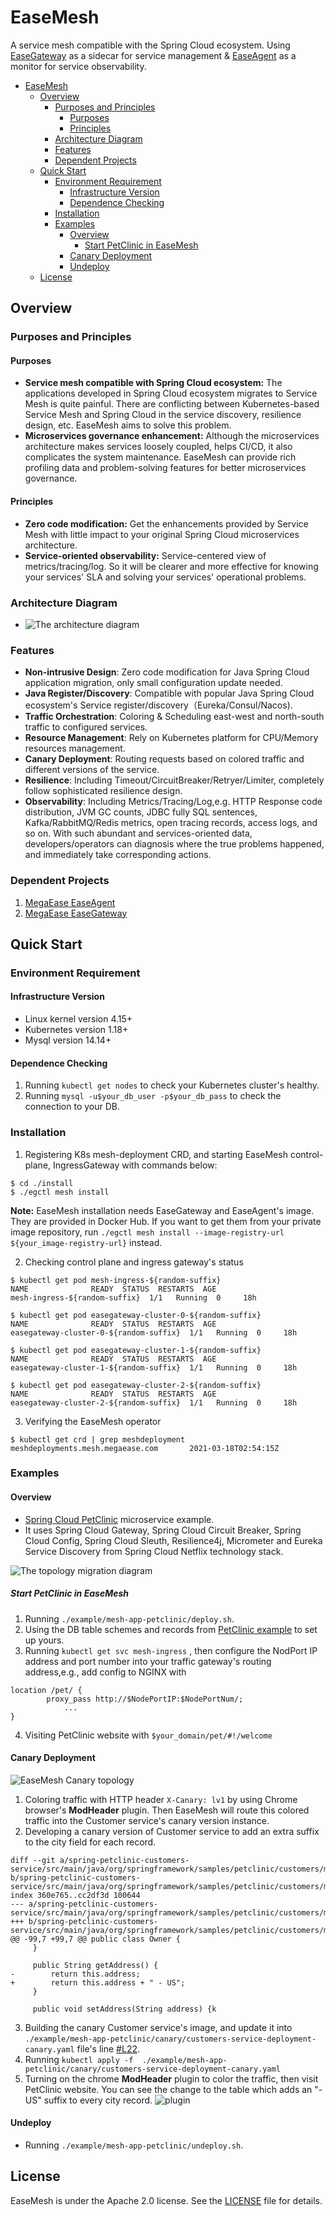 # EaseMesh
A service mesh compatible with the Spring Cloud ecosystem. Using [EaseGateway](https://github.com/megaease/easegateway) as a sidecar for service management & [EaseAgent](https://github.com/megaease/easeagent) as a monitor for service observability.
- [EaseMesh](#easemesh)
  - [Overview](#overview)
    - [Purposes and Principles](#purposes-and-principles)
      - [Purposes](#purposes)
      - [Principles](#principles)
    - [Architecture Diagram](#architecture-diagram)
    - [Features](#features)
    - [Dependent Projects](#dependent-projects)
  - [Quick Start](#quick-start)
    - [Environment Requirement](#environment-requirement)
      - [Infrastructure Version](#infrastructure-version)
      - [Dependence Checking](#dependence-checking)
    - [Installation](#installation)
    - [Examples](#examples)
      - [Overview](#overview-1)
        - [Start PetClinic in EaseMesh](#start-petclinic-in-easemesh)
      - [Canary Deployment](#canary-deployment)
      - [Undeploy](#undeploy)
  - [License](#license)

## Overview 
### Purposes and Principles
#### Purposes
* **Service mesh compatible with Spring Cloud ecosystem:** The applications developed in Spring Cloud ecosystem migrates to Service Mesh is quite painful. There are conflicting between Kubernetes-based Service Mesh and Spring Cloud in the service discovery, resilience design, etc. EaseMesh aims to solve this problem.
* **Microservices governance enhancement:** Although the microservices architecture makes services loosely coupled, helps CI/CD, it also complicates the system maintenance. EaseMesh can provide rich profiling data and problem-solving features for better microservices governance.

#### Principles
* **Zero code modification:** Get the enhancements provided by Service Mesh with little impact to your original Spring Cloud microservices architecture.  
* **Service-oriented observability:** Service-centered view of metrics/tracing/log. So it will be clearer and more effective for knowing your services' SLA and solving your services' operational problems. 

### Architecture Diagram
* ![The architecture diagram](/imgs/architecture.png)
### Features
* **Non-intrusive Design**: Zero code modification for Java Spring Cloud application migration, only small configuration update needed.
* **Java Register/Discovery**: Compatible with popular Java Spring Cloud ecosystem's Service register/discovery（Eureka/Consul/Nacos). 
* **Traffic Orchestration**: Coloring & Scheduling east-west and north-south traffic to configured services. 
* **Resource Management**: Rely on Kubernetes platform for CPU/Memory resources management. 
* **Canary Deployment**: Routing requests based on colored traffic and different versions of the service.
* **Resilience**: Including Timeout/CircuitBreaker/Retryer/Limiter, completely follow sophisticated resilience design.
* **Observability**: Including Metrics/Tracing/Log,e.g. HTTP Response code distribution, JVM GC counts, JDBC fully SQL sentences, Kafka/RabbitMQ/Redis metrics, open tracing records, access logs, and so on. With such abundant and services-oriented data, developers/operators can diagnosis where the true problems happened, and immediately take corresponding actions.
### Dependent Projects
1. [MegaEase EaseAgent](https://github.com/megaease/easeagen) 
2. [MegaEase EaseGateway](https://github.com/megaease/easegateway) 

## Quick Start
### Environment Requirement 
#### Infrastructure Version
* Linux kernel version 4.15+
* Kubernetes version 1.18+
* Mysql version 14.14+
####  Dependence Checking
1. Running `kubectl get nodes` to check your Kubernetes cluster's healthy. 
2. Running  `mysql -u$your_db_user -p$your_db_pass` to check the connection to your DB. 

### Installation
1. Registering K8s mesh-deployment CRD, and starting EaseMesh control-plane, IngressGateway with commands below:
```shell
$ cd ./install
$ ./egctl mesh install
```
**Note:** EaseMesh installation needs EaseGateway and EaseAgent's image. They are provided in Docker Hub. If you want to get them from your private image repository, run `./egctl mesh install --image-registry-url ${your_image-registry-url}` instead. 

2. Checking control plane and ingress gateway's status 
```shell
$ kubectl get pod mesh-ingress-${random-suffix}   
NAME              READY  STATUS  RESTARTS  AGE
mesh-ingress-${random-suffix}  1/1   Running  0     18h

$ kubectl get pod easegateway-cluster-0-${random-suffix}
NAME              READY  STATUS  RESTARTS  AGE
easegateway-cluster-0-${random-suffix}  1/1   Running  0     18h

$ kubectl get pod easegateway-cluster-1-${random-suffix}
NAME              READY  STATUS  RESTARTS  AGE
easegateway-cluster-1-${random-suffix}  1/1   Running  0     18h

$ kubectl get pod easegateway-cluster-2-${random-suffix}
NAME              READY  STATUS  RESTARTS  AGE
easegateway-cluster-2-${random-suffix}  1/1   Running  0     18h
```
3. Verifying the EaseMesh operator
```shell
$ kubectl get crd | grep meshdeployment              
meshdeployments.mesh.megaease.com       2021-03-18T02:54:15Z
```
### Examples 
#### Overview
*  [Spring Cloud PetClinic](https://github.com/spring-petclinic/spring-petclinic-cloud) microservice example.
* It uses Spring Cloud Gateway, Spring Cloud Circuit Breaker, Spring Cloud Config, Spring Cloud Sleuth, Resilience4j, Micrometer and Eureka Service Discovery from Spring Cloud Netflix technology stack.

![The topology migration diagram](imgs/topology-migration.png)


##### Start PetClinic in EaseMesh
1. Running  `./example/mesh-app-petclinic/deploy.sh`. 
2. Using the DB table schemes and records from [PetClinic example](https://github.com/spring-projects/spring-petclinic/tree/main/src/main/resources/db/mysql) to set up yours.
3. Running `kubectl get svc mesh-ingress` , then configure the NodPort IP address and port number into your traffic gateway's routing address,e.g., add config to NGINX with
```
location /pet/ {
        proxy_pass http://$NodePortIP:$NodePortNum/;
            ...
}

```
4. Visiting PetClinic website with `$your_domain/pet/#!/welcome` 

#### Canary Deployment
![EaseMesh Canary topology](./imgs/canary-deployment.png)
1. Coloring traffic with HTTP header `X-Canary: lv1` by using Chrome browser's **ModHeader** plugin. Then EaseMesh will route this colored traffic into the Customer service's canary version instance. 
2. Developing a canary version of Customer service to add an extra suffix to the city field for each record. 
```
diff --git a/spring-petclinic-customers-service/src/main/java/org/springframework/samples/petclinic/customers/model/Owner.java b/spring-petclinic-customers-service/src/main/java/org/springframework/samples/petclinic/customers/model/Owner.java
index 360e765..cc2df3d 100644
--- a/spring-petclinic-customers-service/src/main/java/org/springframework/samples/petclinic/customers/model/Owner.java
+++ b/spring-petclinic-customers-service/src/main/java/org/springframework/samples/petclinic/customers/model/Owner.java
@@ -99,7 +99,7 @@ public class Owner {
     }
 
     public String getAddress() {
-        return this.address;
+        return this.address + " - US";
     }
 
     public void setAddress(String address) {k
```
3. Building the canary Customer service's image, and update it into `./example/mesh-app-petclinic/canary/customers-service-deployment-canary.yaml` file's line [#L22](https://github.com/megaease/easemesh/blob/main/example/mesh-app-petclinic/canary/customers-service-deployment-canary.yaml#L22). 
4. Running `kubectl apply -f  ./example/mesh-app-petclinic/canary/customers-service-deployment-canary.yaml`
5. Turning on the chrome **ModHeader** plugin to color the traffic, then visit PetClinic website. You can see the change to the table which adds an "-US" suffix to every city record. 
![plugin](./imgs/chrome_plugin.png)
#### Undeploy
* Running `./example/mesh-app-petclinic/undeploy.sh`.

## License
EaseMesh is under the Apache 2.0 license. See the [LICENSE](./LICENSE) file for details.
